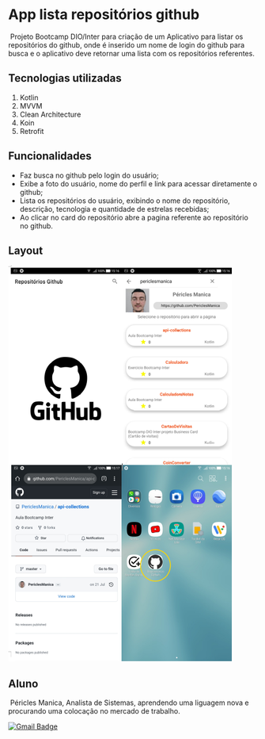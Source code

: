 # App lista repositórios github

​	Projeto Bootcamp DIO/Inter para criação de um Aplicativo para listar os repositórios do github, onde é inserido um nome de login do github para busca e o aplicativo deve retornar uma lista com os repositórios referentes.

## Tecnologias utilizadas
1. Kotlin
2. MVVM
3. Clean Architecture
4. Koin
5. Retrofit

## Funcionalidades

- Faz busca no github pelo login do usuário;
- Exibe a foto do usuário, nome do perfil e link para acessar diretamente o github;
- Lista os repositórios do usuário, exibindo o nome do repositório, descrição, tecnologia e quantidade de estrelas recebidas;
- Ao clicar no card do repositório abre a pagina referente ao repositório no github.



## Layout

![img](https://github.com/PericlesManica/AppRepositorioGithub/blob/master/telasapp.png)



## Aluno

​	Péricles Manica, Analista de Sistemas, aprendendo uma liguagem nova e procurando uma colocação no mercado de trabalho.

 [![Gmail Badge](https://img.shields.io/badge/-manicap@gmail.com-c14438?style=flat-square&logo=Gmail&logoColor=white&link=mailto:manicap@gmail.com)](mailto:manicap@gmail.com)

